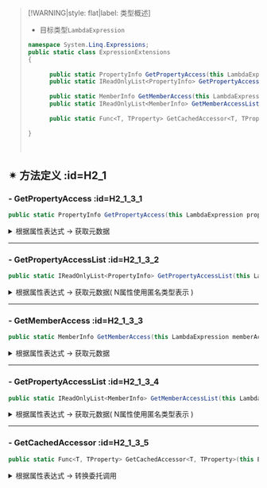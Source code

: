 <br/>



>[!WARNING|style: flat|label: 类型概述]
>
>- 目标类型`LambdaExpression`
>
>```csharp
>namespace System.Linq.Expressions;
>public static class ExpressionExtensions
>{
>    
>       public static PropertyInfo GetPropertyAccess(this LambdaExpression propertyAccessExpression);
>       public static IReadOnlyList<PropertyInfo> GetPropertyAccessList(this LambdaExpression propertyAccessExpression);
>    
>       public static MemberInfo GetMemberAccess(this LambdaExpression memberAccessExpression);
>       public static IReadOnlyList<MemberInfo> GetMemberAccessList(this LambdaExpression memberAccessExpression);
>    
>       public static Func<T, TProperty> GetCachedAccessor<T, TProperty>(this Expression<Func<T, TProperty>> expression, bool isCache = true);
>    
>}
>
>
>```
>
>
>
><br/>

## ✴ 方法定义 :id=H2_1

### - <span class='spMethod'>GetPropertyAccess</span>  :id=H2_1_3_1

```csharp
public static PropertyInfo GetPropertyAccess(this LambdaExpression propertyAccessExpression);

```



<details><summary class='spSummary'>根据属性表达式 → 获取元数据</summary> 
<!-- start -->   

>**参数项**
>
>- `[ propertyAccessExpression ]`属性表达式<span style='color:Blue'>( this )</span>
>
> ---
>
>
>
>**返回值**
>
>- `[ PropertyInfo ]`属性元数据<span style='color:red'>[ 表达式无效返回`Null`]</span>
>
><br/>

```csharp
public class T1
{
     public int Key { get; set; }
}

public class T1Builder<T>
{
     public static PropertyInfo GetPropertyAccess<TProperty>(Expression<Func<T, TProperty>> expression)
         => expression.GetPropertyAccess();
}


```

```csharp
PropertyInfo prop1 = T1Builder<T1>.GetPropertyAccess(x => x.Key);
PropertyInfo prop2 = T1Builder<T1>.GetPropertyAccess<int>(x => x.Key);

Assert.AreEqual(prop1.Name, nameof(T1.Key));
Assert.AreEqual(prop2.Name, nameof(T1.Key));
Assert.AreSame(prop1, prop2);              

//无效的表达式
Expression<Func<T1, int>> expression = x => x.Key + 30;
PropertyInfo key3 = expression.GetPropertyAccess();
Assert.IsNull(key3);


```



<!-- end --> 
</details>

---



### - <span class='spMethod'>GetPropertyAccessList</span> :id=H2_1_3_2

```csharp
public static IReadOnlyList<PropertyInfo> GetPropertyAccessList(this LambdaExpression propertyAccessExpression);

```

<details><summary class='spSummary'>根据属性表达式 → 获取元数据( N属性使用匿名类型表示 )</summary> 
<!-- start -->    


>**参数项**
>
>- `[ propertyAccessExpression ]`属性表达式<span style='color:Blue'>( this )</span>
>
> ---
>
>**返回值**
>
>- `[ IReadOnlyList<PropertyInfo> ]`属性元数据<span style='color:red'>[ 表达式无效返回`Null`]</span>
>
> <br/>

```csharp
public class T1
{
     public int Key1 { get; set; }
	 public int Key2 { get; set; }
}

public class T1Builder<T>
{
     public static IReadOnlyList<PropertyInfo> GetPropertyAccessAll<TProperty>(Expression<Func<T, TProperty>> expression)
         => expression.GetPropertyAccessList();
}


```

```csharp
IReadOnlyList<PropertyInfo> props = T1Builder<T1>.GetPropertyAccessAll(x => new { x.Key1, x.Key2 });
Assert.IsTrue(props.Any(x => x.Name.Equals(nameof(T1.Key1))));
Assert.IsTrue(props.Any(x => x.Name.Equals(nameof(T1.Key2)))); 


```



<!-- end --> 
</details>

---



### - <span class='spMethod'>GetMemberAccess</span> :id=H2_1_3_3

```csharp
public static MemberInfo GetMemberAccess(this LambdaExpression memberAccessExpression);

```

<details><summary class='spSummary'>根据属性表达式 → 获取元数据</summary> 
<!-- start -->    


>**参数项**
>
>- `[ memberAccessExpression ]`属性表达式<span style='color:Blue'>( this )</span>
>
> ---
>
>**返回值**
>
>- `[ MemberInfo ]`属性元数据<span style='color:red'>[ 表达式只支持`PropertyInfo`，表达式无效返回`Null`]</span>
>
><br/>

<!-- end --> 
</details>

---



### - <span class='spMethod'>GetPropertyAccessList</span> :id=H2_1_3_4

```csharp
public static IReadOnlyList<MemberInfo> GetMemberAccessList(this LambdaExpression memberAccessExpression);

```

<details><summary class='spSummary'>根据属性表达式 → 获取元数据( N属性使用匿名类型表示 )</summary> 
<!-- start -->    



>**参数项**
>
>- `[ memberAccessExpression ]`属性表达式<span style='color:Blue'>( this )</span>
>
> ---
>
>**返回值**
>
>- `[ IReadOnlyList<MemberInfo> ]`属性元数据集合<span style='color:red'>[ 表达式只支持`PropertyInfo`，表达式无效返回`Null`]</span>
>
><br/>

<!-- end --> 
</details>

---



### - <span class='spMethod'>GetCachedAccessor</span> :id=H2_1_3_5

```csharp
public static Func<T, TProperty> GetCachedAccessor<T, TProperty>(this Expression<Func<T, TProperty>> expression, bool isCache = true);

```

<details><summary class='spSummary'>根据属性表达式 → 转换委托调用</summary> 
<!-- start -->    


>**参数项**
>
>- `[ expression ]`属性表达式
>
> 
><br/>
>
> - `[ isCache ]`是否缓存委托对象<span style='color:red'>[ 默认：已缓存 ]</span>
>
>
>---
> 
>**返回值**
>
>- `[ Func<T, TProperty> `]表达式委托对象
>
>
><br/>

```csharp
public class T1
{
     public int Key1 { get; set; }
     public int Key2 { get; set; }
}


```

```csharp
T1 v = new T1 { Key1 = 30, Key2 = 40 };

Expression<Func<T1, int>> expression1 = x => x.Key1;
Func<T1, int> fun1 = expression1.GetCachedAccessor();
Func<T1, int> fun2 = expression1.GetCachedAccessor();
Assert.IsTrue(fun1.Equals(fun2));     
Assert.AreEqual(fun1.Invoke(v), 30); 

//注意: 引用自由变量可能导致[ 内存泄漏 ]
Expression<Func<T1, int>> expression2 = x => x.Key1 + 30;
Func<T1, int> fun3 = expression2.GetCachedAccessor();
Assert.AreEqual(fun3.Invoke(v), 60); 


```



<!-- end --> 
</details>
